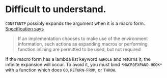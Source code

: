# Difficult to understand.
`CONSTANTP` possibly expands the argument when it is a macro form.
[Specification says](http://www.lispworks.com/documentation/HyperSpec/Body/f_consta.htm)

> If an implementation chooses to make use of the environment information, such actions as expanding macros or performing function inlining are permitted to be used, but not required

If the macro form has a lambda list keyword `&WHOLE` and returns it, the infinite expansion will occur.
To avoid it, you must bind `*MACROEXPAND-HOOK*` with a function which does `GO`, `RETURN-FROM`, or `THROW`.
